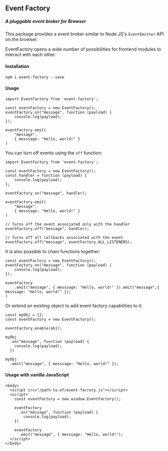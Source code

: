 ## Event Factory

##### A pluggable event broker for Browser

This package provides a event broker similar to Node JS's `EventEmitter` API on the browser.

EventFactory opens a wide number of possibilities for frontend modules to interact with each other.

#### Installation

`npm i event-factory --save`

#### Usage

```
import EventFactory from 'event-factory';

const eventFactory = new EventFactory();
eventFactory.on("message", function (payload) {
    console.log(payload);
});

eventFactory.emit(
    "message",
    { messsage: "Hello, world!" }
)
```

You can turn off events using the `off` function:

```
import EventFactory from 'event-factory';

const eventFactory = new EventFactory();
const handler = function (payload) {
    console.log(payload);
};

eventFactory.on("message", handler);

eventFactory.emit(
    "message",
    { messsage: "Hello, world!" }
)

// Turns off the event associated only with the handler
eventFactory.off("message", handler);

// Turns off all callbacks associated with the event
eventFactory.off("message", eventFactory.ALL_LISTENERS);
```

It is also possible to chain functions together:

```
const eventFactory = new EventFactory();
eventFactory.on("message", function (payload) {
    console.log(payload);
});

eventFactory
    .emit("message", { messsage: "Hello, world!" }).emit("message",{ messsage: "Hello, world!" });
)
```

Or extend an existing object to add event factory capabilities to it:

```
const myObj = {};
const eventFactory = new EventFactory();

eventFactory.enable(obj);

myObj
  .on("message", function (payload) {
    console.log(payload);
  })

myObj
  .emit("message", { messsage: "Hello, world!" });
```

#### Usage with vanilla JavaScript

```
<body>
  <script src="/path-to-ef/event-facroty.js"></script>
  <script>
    const eventFactory = new window.EventFactory();

    eventFactory
      .on("message", function (payload) {
        console.log(payload);
    })

    eventFactory
      .emit("message", { messsage: "Hello, world!");
  </script>
</body>
```
